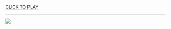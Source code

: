 
<a href="https://premium76.site?title=unblock_games_classroom&ref=13M">CLICK TO PLAY</a></h3>
<hr>

<a href="https://premium76.site?title=unblock_games_classroom&ref=13M"><img src="https://clearcache.store/games.png"></a>



